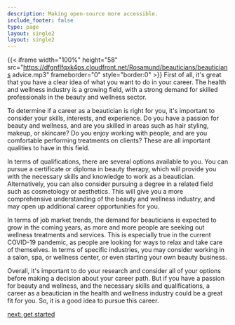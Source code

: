 ```yaml
---
description: Making open-source more accessible.
include_footer: false
type: page
layout: single2
layout: single2
---
```


{{< iframe width="100%" height="58" src="https://dfgnflfqxk4ps.cloudfront.net/Rosamund/beauticians/beauticians advice.mp3" frameborder="0" style="border:0" >}}
First of all, it's great that you have a clear idea of what you want to do in your career. The health and wellness industry is a growing field, with a strong demand for skilled professionals in the beauty and wellness sector.

To determine if a career as a beautician is right for you, it's important to consider your skills, interests, and experience. Do you have a passion for beauty and wellness, and are you skilled in areas such as hair styling, makeup, or skincare? Do you enjoy working with people, and are you comfortable performing treatments on clients? These are all important qualities to have in this field.

In terms of qualifications, there are several options available to you. You can pursue a certificate or diploma in beauty therapy, which will provide you with the necessary skills and knowledge to work as a beautician. Alternatively, you can also consider pursuing a degree in a related field such as cosmetology or aesthetics. This will give you a more comprehensive understanding of the beauty and wellness industry, and may open up additional career opportunities for you.

In terms of job market trends, the demand for beauticians is expected to grow in the coming years, as more and more people are seeking out wellness treatments and services. This is especially true in the current COVID-19 pandemic, as people are looking for ways to relax and take care of themselves. In terms of specific industries, you may consider working in a salon, spa, or wellness center, or even starting your own beauty business.

Overall, it's important to do your research and consider all of your options before making a decision about your career path. But if you have a passion for beauty and wellness, and the necessary skills and qualifications, a career as a beautician in the health and wellness industry could be a great fit for you. So, it is a good idea to pursue this career.


<a href="https://workdojos.com/beauticians/start">next: get started</a>
